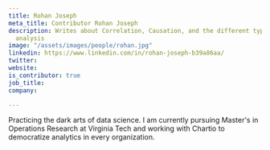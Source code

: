 ```yaml
---
title: Rohan Joseph
meta_title: Contributor Rohan Joseph
description: Writes about Correlation, Causation, and the different types of data
  analysis
image: "/assets/images/people/rohan.jpg"
linkedin: https://www.linkedin.com/in/rohan-joseph-b39a86aa/
twitter: 
website: 
is_contributor: true
job_title: 
company: 

---
```

Practicing the dark arts of data science. I am currently pursuing Master's in Operations Research at Virginia Tech and working with Chartio to democratize analytics in every organization.